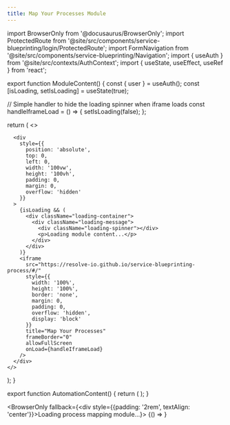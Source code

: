 ```yaml
---
title: Map Your Processes Module
---
```


import BrowserOnly from '@docusaurus/BrowserOnly';
import ProtectedRoute from '@site/src/components/service-blueprinting/login/ProtectedRoute';
import FormNavigation from '@site/src/components/service-blueprinting/Navigation';
import { useAuth } from '@site/src/contexts/AuthContext';
import { useState, useEffect, useRef } from 'react';

<style>
{`
  .loading-spinner {
    display: inline-block;
    width: 50px;
    height: 50px;
    border: 3px solid rgba(0, 0, 0, 0.1);
    border-radius: 50%;
    border-top-color: #3b82f6;
    animation: spin 1s ease-in-out infinite;
  }

  @keyframes spin {
    to {
      transform: rotate(360deg);
    }
  }

  .loading-container {
    position: absolute;
    top: 0;
    left: 0;
    width: 100%;
    height: 100%;
    display: flex;
    justify-content: center;
    align-items: center;
    background: #f9fafb;
    z-index: 10;
  }

  .loading-message {
    text-align: center;
  }
  
  .form-nav-container {
    position: fixed;
    top: 10px;
    left: 10px;
    z-index: 1000;
    display: flex;
    gap: 10px;
  }
  
  .form-nav-link {
    padding: 8px 12px;
    background-color: #0ec0c0;
    color: white;
    border-radius: 4px;
    font-size: 0.9rem;
    text-decoration: none;
    font-weight: 500;
    box-shadow: 0 2px 4px rgba(0, 0, 0, 0.1);
  }
`}
</style>

export function ModuleContent() {
const { user } = useAuth();
const [isLoading, setIsLoading] = useState(true);

// Simple handler to hide the loading spinner when iframe loads
const handleIframeLoad = () => {
setIsLoading(false);
};

return (
<>
<FormNavigation />

      <div
        style={{
          position: 'absolute',
          top: 0,
          left: 0,
          width: '100vw',
          height: '100vh',
          padding: 0,
          margin: 0,
          overflow: 'hidden'
        }}
      >
        {isLoading && (
          <div className="loading-container">
            <div className="loading-message">
              <div className="loading-spinner"></div>
              <p>Loading module content...</p>
            </div>
          </div>
        )}
        <iframe
          src="https://resolve-io.github.io/service-blueprinting-process/#/"
          style={{
            width: '100%',
            height: '100%',
            border: 'none',
            margin: 0,
            padding: 0,
            overflow: 'hidden',
            display: 'block'
          }}
          title="Map Your Processes"
          frameBorder="0"
          allowFullScreen
          onLoad={handleIframeLoad}
        />
      </div>
    </>

);
}

export function AutomationContent() {
return (
<ProtectedRoute>
<ModuleContent />
</ProtectedRoute>
);
}

<BrowserOnly fallback={<div style={{padding: '2rem', textAlign: 'center'}}>Loading process mapping module...</div>}>
{() => <AutomationContent />}
</BrowserOnly>
